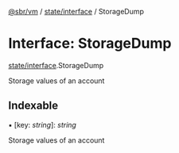 [@sbr/vm](../README.md) / [state/interface](../modules/state_interface.md) / StorageDump

# Interface: StorageDump

[state/interface](../modules/state_interface.md).StorageDump

Storage values of an account

## Indexable

▪ [key: *string*]: *string*

Storage values of an account
